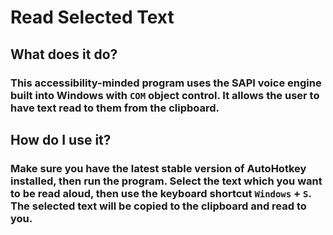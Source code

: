 # Read Selected Text

## What does it do?

### This accessibility-minded program uses the SAPI voice engine built into Windows with `COM` object control. It allows the user to have text read to them from the clipboard.

## How do I use it?

### Make sure you have the latest stable version of AutoHotkey installed, then run the program. Select the text which you want to be read aloud, then use the keyboard shortcut `Windows` + `S`. The selected text will be copied to the clipboard and read to you.
